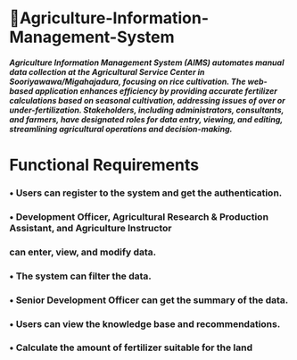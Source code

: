 ﻿#  🌾Agriculture-Information-Management-System
##### Agriculture Information Management System (AIMS) automates manual data collection at the Agricultural Service Center in Sooriyawawa/Migahajadura, focusing on rice cultivation. The web-based application enhances efficiency by providing accurate fertilizer calculations based on seasonal cultivation, addressing issues of over or under-fertilization. Stakeholders, including administrators, consultants, and farmers, have designated roles for data entry, viewing, and editing, streamlining agricultural operations and decision-making.

 # Functional Requirements
 
### • Users can register to the system and get the authentication.

### • Development Officer, Agricultural Research & Production Assistant, and Agriculture Instructor 
###    can enter, view, and modify data.
   
### • The system can filter the data.

### • Senior Development Officer can get the summary of the data.

### • Users can view the knowledge base and recommendations.

### • Calculate the amount of fertilizer suitable for the land
